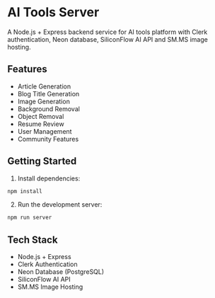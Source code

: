 # AI Tools Server

A Node.js + Express backend service for AI tools platform with Clerk authentication, Neon database, SiliconFlow AI API and SM.MS image hosting.

## Features

- Article Generation
- Blog Title Generation
- Image Generation
- Background Removal
- Object Removal
- Resume Review
- User Management
- Community Features

## Getting Started

1. Install dependencies:
```bash
npm install
```

2. Run the development server:
```bash
npm run server
```

## Tech Stack

- Node.js + Express
- Clerk Authentication
- Neon Database (PostgreSQL)
- SiliconFlow AI API
- SM.MS Image Hosting
